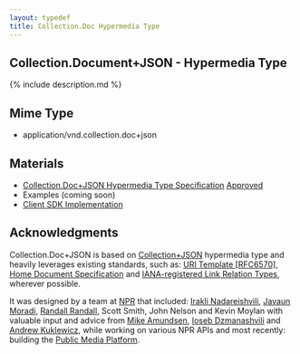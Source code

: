 ```yaml
---
layout: typedef
title: Collection.Doc Hypermedia Type
---
```


## Collection.Document+JSON - Hypermedia Type

{% include description.md %}

## Mime Type

- application/vnd.collection.doc+json

## Materials

- [Collection.Doc+JSON Hypermedia Type Specification](/spec.html) <span class="reg-approved"><a href="http://www.iana.org/assignments/media-types/application/vnd.collection.doc+json">Approved</a></span>
- Examples (coming soon)
- [Client SDK Implementation](/client.html)

## Acknowledgments

Collection.Doc+JSON is based on [Collection+JSON](http://amundsen.com/media-types/collection/format/) hypermedia type and heavily leverages existing standards, such as: [URI Template [RFC6570]](http://tools.ietf.org/html/rfc6570), [Home Document Specification](http://tools.ietf.org/html/draft-nottingham-json-home-03) and [IANA-registered Link Relation Types](http://www.iana.org/assignments/link-relations/link-relations.xhtml), wherever possible.

It was designed by a team at [NPR](https://www.npr.org) that included: [Irakli Nadareishvili](https://twitter.com/inadarei/), [Javaun Moradi](https://twitter.com/javaun), [Randall Randall](https://github.com/randallsquared), Scott Smith, John Nelson and Kevin Moylan with valuable input and advice from [Mike Amundsen](https://github.com/mamund), [Ioseb Dzmanashvili](https://github.com/ioseb) and [Andrew Kuklewicz](https://github.com/kookster), while working on various NPR APIs and most recently: building the [Public Media Platform](http://docs.pmp.io).
